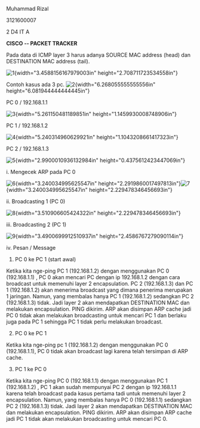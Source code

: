 Muhammad Rizal

3121600007

2 D4 IT A

**CISCO -- PACKET TRACKER**

Pada data di ICMP layer 3 harus adanya SOURCE MAC address (head) dan
DESTINATION MAC address (tail).

![1](https://github.com/rizal15D/Tugas-Pratikum-Konsep-Jaringan-/tree/main/Laporan%20CISCO/assets/image1.png){width="3.4588156167979003in"
height="2.708711723534558in"}

Contoh kasus ada 3 pc.
![2](https://github.com/rizal15D/Tugas-Pratikum-Konsep-Jaringan-/tree/main/Laporan%20CISCO/assets/image2.png){width="6.268055555555556in"
height="6.081944444444445in"}

PC 0 / 192.168.1.1

![3](https://github.com/rizal15D/Tugas-Pratikum-Konsep-Jaringan-/tree/main/Laporan%20CISCO/assets/image3.png){width="5.261150481189851in"
height="1.1459930008748906in"}

PC 1 / 192.168.1.2

![4](https://github.com/rizal15D/Tugas-Pratikum-Konsep-Jaringan-/tree/main/Laporan%20CISCO/assets/image4.png){width="5.240314960629921in"
height="1.1043208661417323in"}

PC 2 / 192.168.1.3

![5](https://github.com/rizal15D/Tugas-Pratikum-Konsep-Jaringan-/tree/main/Laporan%20CISCO/assets/image5.png){width="2.9900010936132984in"
height="0.4375612423447069in"}

i.  Mengecek ARP pada PC 0

![6](https://github.com/rizal15D/Tugas-Pratikum-Konsep-Jaringan-/tree/main/Laporan%20CISCO/assets/image6.png){width="3.240034995625547in"
height="2.2919860017497813in"}![7](https://github.com/rizal15D/Tugas-Pratikum-Konsep-Jaringan-/tree/main/Laporan%20CISCO/assets.png){width="3.240034995625547in"
height="2.229478346456693in"}

ii. Broadcasting 1 (PC 0)

![8](https://github.com/rizal15D/Tugas-Pratikum-Konsep-Jaringan-/tree/main/Laporan%20CISCO/assets/image8.png){width="3.510906605424322in"
height="2.229478346456693in"}

iii. Broadcasting 2 (PC 1)

![9](https://github.com/rizal15D/Tugas-Pratikum-Konsep-Jaringan-/tree/main/Laporan%20CISCO/assets/image9.png){width="3.4900699912510937in"
height="2.4586767279090114in"}

iv. Pesan / Message


1.  PC 0 ke PC 1 (start awal)

Ketika kita nge-ping PC 1 (192.168.1.2) dengan menggunakan PC 0
(192.168.1.1) , PC 0 akan mencari PC dengan ip 192.168.1.2 dengan cara
broadcast untuk memenuhi layer 2 encapsulation. PC 2 (192.168.1.3) dan
PC 1 (192.168.1.2) akan menerima broadcast yang dimana penerima
merupakan 1 jaringan. Namun, yang membalas hanya PC 1 (192.168.1.2)
sedangkan PC 2 (192.168.1.3) tidak. Jadi layer 2 akan mendapatkan
DESTINATION MAC dan melakukan encapsulation. PING dikirim. ARP akan
disimpan ARP cache jadi PC 0 tidak akan melakukan broadcasting untuk
mencari PC 1 dan berlaku juga pada PC 1 sehingga PC 1 tidak perlu
melakukan broadcast.

2.  PC 0 ke PC 1

Ketika kita nge-ping pc 1 (192.168.1.2) dengan menggunakan PC 0
(192.168.1.1), PC 0 tidak akan broadcast lagi karena telah tersimpan di
ARP cache.

3.  PC 1 ke PC 0

Ketika kita nge-ping PC 0 (192.168.1.1) dengan menggunakan PC 1
(192.168.1.2) , PC 1 akan sudah mempunyai PC 2 dengan ip 192.168.1.1
karena telah broadcast pada kasus pertama tadi untuk memenuhi layer 2
encapsulation. Namun, yang membalas hanya PC 0 (192.168.1.1) sedangkan
PC 2 (192.168.1.3) tidak. Jadi layer 2 akan mendapatkan DESTINATION MAC
dan melakukan encapsulation. PING dikirim. ARP akan disimpan ARP cache
jadi PC 1 tidak akan melakukan broadcasting untuk mencari PC 0.

